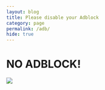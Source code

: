```yaml
---
layout: blog
title: Please disable your Adblock
category: page
permalink: /adb/
hide: true
---
```

<div class="section text-white">
        <h1>NO ADBLOCK!</h1>
        <img src="https://static-cdn.jtvnw.net/emoticons/v1/474222/3.0">
</div>
<script type="text/javascript">var antiabd = "working";</script>
